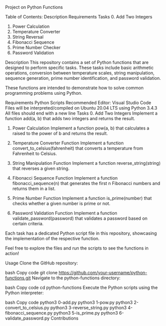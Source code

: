Project on Python Functions

Table of Contents:
Description
Requirements
Tasks
0. Add Two Integers
1. Power Calculation
2. Temperature Converter
3. String Reversal
4. Fibonacci Sequence
5. Prime Number Checker
6. Password Validation

Description
This repository contains a set of Python functions that are designed to perform specific tasks. These tasks include basic arithmetic operations, conversion between temperature scales, string manipulation, sequence generation, prime number identification, and password validation.

These functions are intended to demonstrate how to solve common programming problems using Python.

Requirements
Python Scripts
Recommended Editor: Visual Studio Code
Files will be interpreted/compiled on Ubuntu 20.04 LTS using Python 3.4.3
All files should end with a new line
Tasks
0. Add Two Integers
Implement a function add(a, b) that adds two integers and returns the result.

1. Power Calculation
Implement a function pow(a, b) that calculates a raised to the power of b and returns the result.

2. Temperature Converter Function
Implement a function convert_to_celsius(fahrenheit) that converts a temperature from Fahrenheit to Celsius.

3. String Manipulation Function
Implement a function reverse_string(string) that reverses a given string.

4. Fibonacci Sequence Function
Implement a function fibonacci_sequence(n) that generates the first n Fibonacci numbers and returns them in a list.

5. Prime Number Function
Implement a function is_prime(number) that checks whether a given number is prime or not.

6. Password Validation Function
Implement a function validate_password(password) that validates a password based on certain criteria.

Each task has a dedicated Python script file in this repository, showcasing the implementation of the respective function.

Feel free to explore the files and run the scripts to see the functions in action!

Usage
Clone the GitHub repository:

bash
Copy code
git clone https://github.com/your-username/python-functions.git
Navigate to the python-functions directory:

bash
Copy code
cd python-functions
Execute the Python scripts using the Python interpreter:

bash
Copy code
python3 0-add.py
python3 1-pow.py
python3 2-convert_to_celsius.py
python3 3-reverse_string.py
python3 4-fibonacci_sequence.py
python3 5-is_prime.py
python3 6-validate_password.py
Contributions